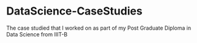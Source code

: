 # DataScience-CaseStudies
The case studied that I worked on as part of my Post Graduate Diploma in Data Science from IIIT-B
